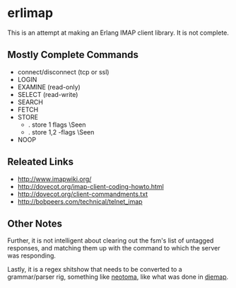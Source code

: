 # erlimap

This is an attempt at making an Erlang IMAP client library.  It is not complete.

## Mostly Complete Commands

* connect/disconnect (tcp or ssl)
* LOGIN
* EXAMINE (read-only)
* SELECT  (read-write)
* SEARCH
* FETCH
* STORE
    * . store 1 flags \Seen
    * . store 1,2 -flags \Seen
* NOOP

## Releated Links

* http://www.imapwiki.org/
* http://dovecot.org/imap-client-coding-howto.html
* http://dovecot.org/client-commandments.txt
* http://bobpeers.com/technical/telnet_imap

## Other Notes

Further, it is not intelligent about clearing out the fsm's list of untagged responses, and matching them up with the command to which the server was responding.

Lastly, it is a regex shitshow that needs to be converted to a grammar/parser rig, something like [neotoma](http://github.com/seancribbs/neotoma), like what was done in [diemap](http://github.com/vagabond/diemap).